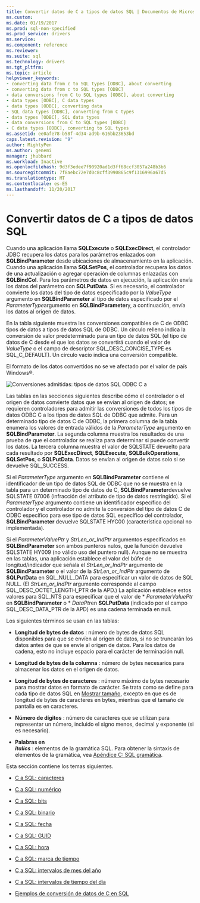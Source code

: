 ```yaml
---
title: Convertir datos de C a tipos de datos SQL | Documentos de Microsoft
ms.custom: 
ms.date: 01/19/2017
ms.prod: sql-non-specified
ms.prod_service: drivers
ms.service: 
ms.component: reference
ms.reviewer: 
ms.suite: sql
ms.technology: drivers
ms.tgt_pltfrm: 
ms.topic: article
helpviewer_keywords:
- converting data from c to SQL types [ODBC], about converting
- converting data from c to SQL types [ODBC]
- data conversions from C to SQL types [ODBC], about converting
- data types [ODBC], C data types
- data types [ODBC], converting data
- SQL data types [ODBC], converting from C types
- data types [ODBC], SQL data types
- data conversions from C to SQL types [ODBC]
- C data types [ODBC], converting to SQL types
ms.assetid: ee0afe78-b58f-4d34-ad9b-616bb23653bd
caps.latest.revision: "9"
author: MightyPen
ms.author: genemi
manager: jhubbard
ms.workload: Inactive
ms.openlocfilehash: 9d3f3edee7f90920ad1d3ff68ccf3057a248b3b6
ms.sourcegitcommit: 7f8aebc72e7d0c8cff3990865c9f1316996a67d5
ms.translationtype: MT
ms.contentlocale: es-ES
ms.lasthandoff: 11/20/2017
---
```

# <a name="converting-data-from-c-to-sql-data-types"></a>Convertir datos de C a tipos de datos SQL
Cuando una aplicación llama **SQLExecute** o **SQLExecDirect**, el controlador JDBC recupera los datos para los parámetros enlazados con **SQLBindParameter** desde ubicaciones de almacenamiento en la aplicación. Cuando una aplicación llama **SQLSetPos**, el controlador recupera los datos de una actualización o agregar operación de columnas enlazadas con **SQLBindCol**. Para los parámetros de datos en ejecución, la aplicación envía los datos del parámetro con **SQLPutData**. Si es necesario, el controlador convierte los datos del tipo de datos especificado por la *ValueType* argumento en **SQLBindParameter** al tipo de datos especificado por el *ParameterType*argumento en **SQLBindParameter**y, a continuación, envía los datos al origen de datos.  
  
 En la tabla siguiente muestra las conversiones compatibles de C de ODBC tipos de datos a tipos de datos SQL de ODBC. Un círculo relleno indica la conversión de valor predeterminado para un tipo de datos SQL (el tipo de datos de C desde el que los datos se convertirá cuando el valor de *ValueType* o el campo de descriptor SQL_DESC_CONCISE_TYPE es SQL_C_DEFAULT). Un círculo vacío indica una conversión compatible.  
  
 El formato de los datos convertidos no se ve afectado por el valor de país Windows®.  
  
 ![Conversiones admitidas: tipos de datos SQL ODBC C a](../../../odbc/reference/appendixes/media/apd1b.gif "apd1b")  
  
 Las tablas en las secciones siguientes describe cómo el controlador o el origen de datos convierte datos que se envían al origen de datos; se requieren controladores para admitir las conversiones de todos los tipos de datos ODBC C a los tipos de datos SQL de ODBC que admite. Para un determinado tipo de datos C de ODBC, la primera columna de la tabla enumera los valores de entrada válidos de la *ParameterType* argumento en **SQLBindParameter**. La segunda columna muestra los resultados de una prueba de que el controlador se realiza para determinar si puede convertir los datos. La tercera columna muestra el valor de SQLSTATE devuelto para cada resultado por **SQLExecDirect**, **SQLExecute**, **SQLBulkOperations**, **SQLSetPos**, o **SQLPutData**. Datos se envían al origen de datos solo si se devuelve SQL_SUCCESS.  
  
 Si el *ParameterType* argumento en **SQLBindParameter** contiene el identificador de un tipo de datos SQL de ODBC que no se muestra en la tabla para un determinado tipo de datos de C, **SQLBindParameter**devuelve SQLSTATE 07006 (infracción del atributo de tipo de datos restringido). Si el *ParameterType* argumento contiene un identificador específico del controlador y el controlador no admite la conversión del tipo de datos C de ODBC específico para ese tipo de datos SQL específico del controlador, **SQLBindParameter** devuelve SQLSTATE HYC00 (característica opcional no implementada).  
  
 Si el *ParameterValuePtr* y *StrLen_or_IndPtr* argumentos especificados en **SQLBindParameter** son ambos punteros nulos, que la función devuelve SQLSTATE HY009 (no válido uso del puntero null). Aunque no se muestra en las tablas, una aplicación establece el valor del búfer de longitud/indicador que señala el *StrLen_or_IndPtr* argumento de **SQLBindParameter** o el valor de la  *StrLen_or_IndPtr* argumento de **SQLPutData** en SQL_NULL_DATA para especificar un valor de datos de SQL NULL. (El *StrLen_or_IndPtr* argumento corresponde al campo SQL_DESC_OCTET_LENGTH_PTR de la APD.) La aplicación establece estos valores para SQL_NTS para especificar que el valor de \* *ParameterValuePtr* en **SQLBindParameter** o \* *DataPtr*en **SQLPutData** (indicado por el campo SQL_DESC_DATA_PTR de la APD) es una cadena terminada en null.  
  
 Los siguientes términos se usan en las tablas:  
  
-   **Longitud de bytes de datos** : número de bytes de datos SQL disponibles para que se envíen al origen de datos, si no se truncarán los datos antes de que se envíe al origen de datos. Para los datos de cadena, esto no incluye espacio para el carácter de terminación null.  
  
-   **Longitud de bytes de la columna** : número de bytes necesarios para almacenar los datos en el origen de datos.  
  
-   **Longitud de bytes de caracteres** : número máximo de bytes necesario para mostrar datos en formato de carácter. Se trata como se define para cada tipo de datos SQL en [Mostrar tamaño](../../../odbc/reference/appendixes/display-size.md), excepto en que es de longitud de bytes de caracteres en bytes, mientras que el tamaño de pantalla es en caracteres.  
  
-   **Número de dígitos** : número de caracteres que se utilizan para representar un número, incluido el signo menos, decimal y exponente (si es necesario).  
  
-   **Palabras en**   
     ***italics*** : elementos de la gramática SQL. Para obtener la sintaxis de elementos de la gramática, vea [Apéndice C: SQL gramática](../../../odbc/reference/appendixes/appendix-c-sql-grammar.md).  
  
 Esta sección contiene los temas siguientes.  
  
-   [C a SQL: caracteres](../../../odbc/reference/appendixes/c-to-sql-character.md)  
  
-   [C a SQL: numérico](../../../odbc/reference/appendixes/c-to-sql-numeric.md)  
  
-   [C a SQL: bits](../../../odbc/reference/appendixes/c-to-sql-bit.md)  
  
-   [C a SQL: binario](../../../odbc/reference/appendixes/c-to-sql-binary.md)  
  
-   [C a SQL: fecha](../../../odbc/reference/appendixes/c-to-sql-date.md)  
  
-   [C a SQL: GUID](../../../odbc/reference/appendixes/c-to-sql-guid.md)  
  
-   [C a SQL: hora](../../../odbc/reference/appendixes/c-to-sql-time.md)  
  
-   [C a SQL: marca de tiempo](../../../odbc/reference/appendixes/c-to-sql-timestamp.md)  
  
-   [C a SQL: intervalos de mes del año](../../../odbc/reference/appendixes/c-to-sql-year-month-intervals.md)  
  
-   [C a SQL: intervalos de tiempo del día](../../../odbc/reference/appendixes/c-to-sql-day-time-intervals.md)  
  
-   [Ejemplos de conversión de datos de C en SQL](../../../odbc/reference/appendixes/c-to-sql-data-conversion-examples.md)
